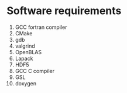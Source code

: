 # Software requirements

1. GCC fortran compiler
1. CMake
1. gdb
1. valgrind
1. OpenBLAS
1. Lapack
1. HDF5
1. GCC C compiler
1. GSL
1. doxygen
